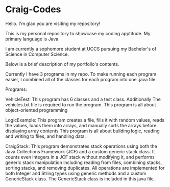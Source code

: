 # Craig-Codes

Hello. I'm glad you are visiting my repository! 

This is my personal repository to showcase my coding apptitude. My primary language is Java

I am currently a sophomore student at UCCS pursuing my Bachelor's of Science in Computer Science.

Below is a brief description of my portfolio's contents. 

Currently I have 3 programs in my repo. To make running each program easier, I combined all of the classes for each program into one .java file. 

Programs: 
  
  VehicleTest: 
      This program has 6 classes and a test class. Additionally The vehicles.txt file is required to run the program. 
      This program is all about object-oriented programming 
 
  LogicExample:
      This program creates a file, fills it with random values, reads the values, loads them into arrays, and manually sorts the arrays before displaying array contents
      This program is all about building logic, reading and writing to files, and handling data.

  CraigStack:
   This program demonstrates stack operations using both the Java Collections Framework (JCF)
   and a custom generic stack class. It counts even integers in a JCF stack without modifying it,
   and performs generic stack manipulation including reading from files, combining stacks,
   sorting stacks, and removing duplicates. All operations are implemented for both Integer
   and String types using generic methods and a custom GenericStack<E> class. The GenericStack<E> 
   class is included in this java file.
